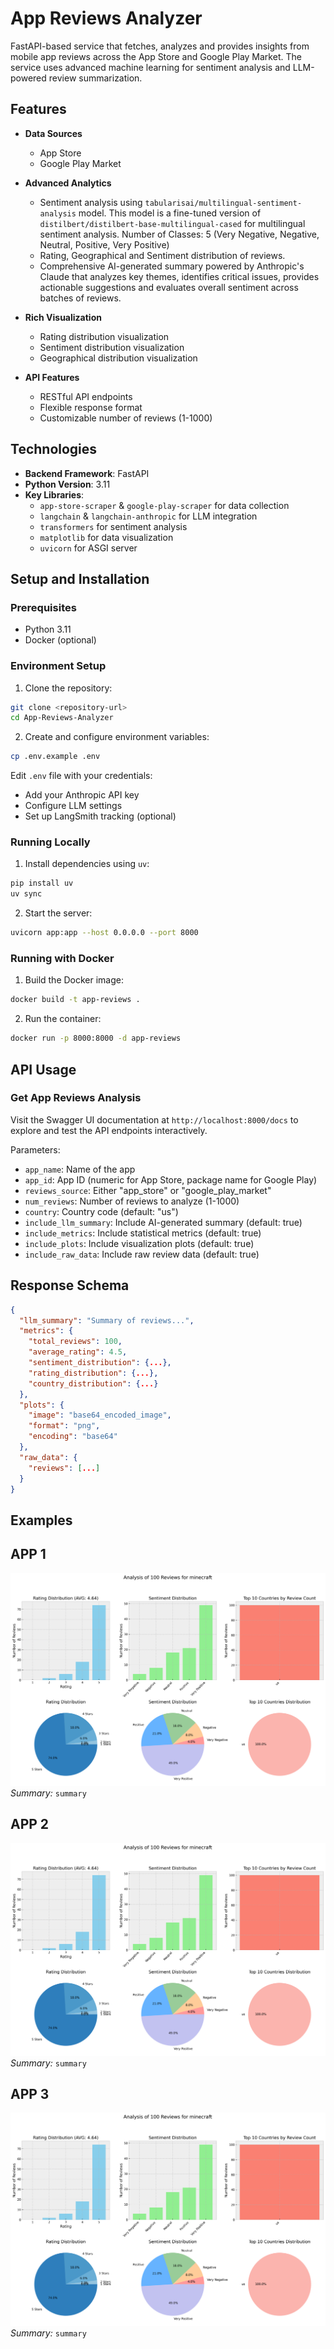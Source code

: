 # App Reviews Analyzer

FastAPI-based service that fetches, analyzes and provides insights from mobile app reviews across the App Store and Google Play Market. The service uses advanced machine learning for sentiment analysis and LLM-powered review summarization.

## Features

- **Data Sources**
  - App Store
  - Google Play Market

- **Advanced Analytics**
  - Sentiment analysis using `tabularisai/multilingual-sentiment-analysis` model. This model is a fine-tuned version of `distilbert/distilbert-base-multilingual-cased` for multilingual sentiment analysis. Number of Classes: 5 (Very Negative, Negative, Neutral, Positive, Very Positive)
  - Rating, Geographical and Sentiment distribution of reviews.
  - Comprehensive AI-generated summary powered by Anthropic's Claude that analyzes key themes, identifies critical issues, provides actionable suggestions and evaluates overall sentiment across batches of reviews.

- **Rich Visualization**
  - Rating distribution visualization
  - Sentiment distribution visualization
  - Geographical distribution visualization

- **API Features**
  - RESTful API endpoints
  - Flexible response format
  - Customizable number of reviews (1-1000)

## Technologies

- **Backend Framework**: FastAPI
- **Python Version**: 3.11
- **Key Libraries**:
  - `app-store-scraper` & `google-play-scraper` for data collection
  - `langchain` & `langchain-anthropic` for LLM integration
  - `transformers` for sentiment analysis
  - `matplotlib` for data visualization
  - `uvicorn` for ASGI server

## Setup and Installation

### Prerequisites

- Python 3.11
- Docker (optional)

### Environment Setup

1. Clone the repository:
```bash
git clone <repository-url>
cd App-Reviews-Analyzer
```

2. Create and configure environment variables:
```bash
cp .env.example .env
```

Edit `.env` file with your credentials:
- Add your Anthropic API key
- Configure LLM settings
- Set up LangSmith tracking (optional)

### Running Locally

1. Install dependencies using `uv`:
```bash
pip install uv
uv sync
```

2. Start the server:
```bash
uvicorn app:app --host 0.0.0.0 --port 8000
```

### Running with Docker

1. Build the Docker image:
```bash
docker build -t app-reviews .
```

2. Run the container:
```bash
docker run -p 8000:8000 -d app-reviews
```

## API Usage

### Get App Reviews Analysis

Visit the Swagger UI documentation at `http://localhost:8000/docs` to explore and test the API endpoints interactively.

Parameters:
- `app_name`: Name of the app
- `app_id`: App ID (numeric for App Store, package name for Google Play)
- `reviews_source`: Either "app_store" or "google_play_market"
- `num_reviews`: Number of reviews to analyze (1-1000)
- `country`: Country code (default: "us")
- `include_llm_summary`: Include AI-generated summary (default: true)
- `include_metrics`: Include statistical metrics (default: true)
- `include_plots`: Include visualization plots (default: true)
- `include_raw_data`: Include raw review data (default: true)

## Response Schema

```json
{
  "llm_summary": "Summary of reviews...",
  "metrics": {
    "total_reviews": 100,
    "average_rating": 4.5,
    "sentiment_distribution": {...},
    "rating_distribution": {...},
    "country_distribution": {...}
  },
  "plots": {
    "image": "base64_encoded_image",
    "format": "png",
    "encoding": "base64"
  },
  "raw_data": {
    "reviews": [...]
  }
}
```

## Examples

## APP 1
![Example Analysis Plot](plots/plots_1.png)
*Summary:*
```summary```

## APP 2
![Example Analysis Plot](plots/plots_1.png)
*Summary:*
```summary```

## APP 3
![Example Analysis Plot](plots/plots_1.png)
*Summary:*
```summary```

